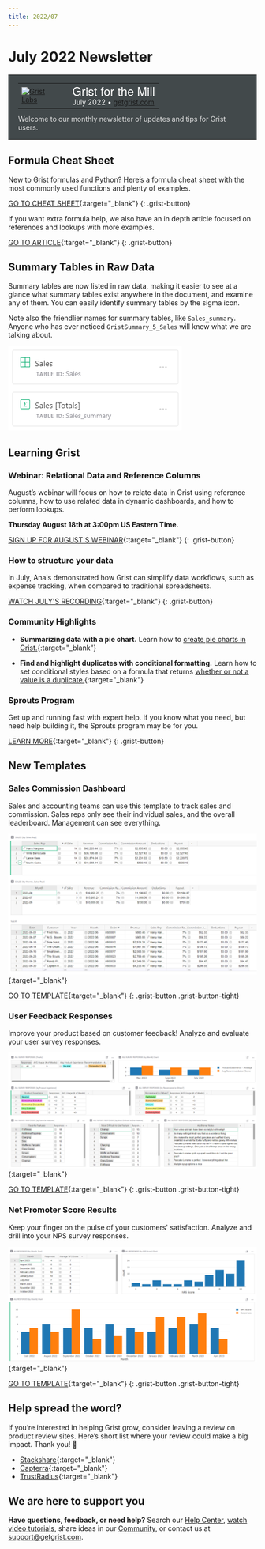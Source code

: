 ```yaml
---
title: 2022/07
---
```


# July 2022 Newsletter

<style>
  /* restore some poorly overridden defaults */
  .newsletter-header .table {
    background-color: initial;
    border: initial;
  }
  .newsletter-header .table > tbody > tr > td {
    padding: initial;
    border: initial;
    vertical-align: initial;
  }
  .newsletter-header img.header-img {
    padding: initial;
    max-width: initial;
    display: initial;
    padding: initial;
    line-height: initial;
    background-color: initial;
    border: initial;
    border-radius: initial;
    margin: initial;
  }

  /* copy newsletter styles, with a prefix for sufficient specificity */
  .newsletter-header .header {
    border: none;
    padding: 0;
    margin: 0;
  }
  .newsletter-header table > tbody > tr > td.header-image {
    width: 80px;
    padding-right: 16px;
  }
  .newsletter-header table > tbody > tr > td.header-text {
    background-color: #42494B;
    padding: 16px 20px;
  }
  .newsletter-header table.header-top {
    border: none;
    padding: 0;
    margin: 0;
    width: 100%;
  }
  .header-title {
    font-family: Helvetica Neue, Helvetica, Arial, sans-serif;
    font-size: 24px;
    line-height: 28px;
    color: #FFFFFF;
  }
  .header-month {
    color: #FFFFFF;
  }
  .header-welcome {
    margin-top: 12px;
    color: #FFFFFF;
  }
  .newsletter-summary {
    background-color: #e3fff5;
    margin: 0;
    padding: 10px;
  }
  .newsletter-summary-header {
    text-align: center;
    padding-bottom: 10px;
    border-bottom: 1px solid lightgrey;
  }
  .newsletter-summary ul {
    padding-left: 20px;
  }
  .newsletter-summary li {
    margin-bottom: 10px;
  }
  .newsletter-summary li p {
    margin: 0px
  }
</style>
<div class="newsletter-header">
<table class="header" cellpadding="0" cellspacing="0" border="0"><tr>
  <td class="header-text">
    <table class="header-top"><tr>
      <td class="header-image">
        <a href="https://www.getgrist.com">
          <img class="header-img" src="/images/newsletters/grist-labs.png" width="80" height="80" alt="Grist Labs" border="0">
        </a>
      </td>
      <td class="header-top-text">
        <div class="header-title">Grist for the Mill</div>
        <div class="header-month">July 2022
          &#8226; <a href="https://www.getgrist.com/">getgrist.com</a></div>
      </td>
    </tr></table>
    <div class="header-welcome" style="color: #e0e0e0;">
      Welcome to our monthly newsletter of updates and tips for Grist users.
    </div>
  </td>
</tr></table>
</div>

## Formula Cheat Sheet

New to Grist formulas and Python? Here’s a formula cheat sheet with the most commonly used functions and plenty of examples.

[GO TO CHEAT SHEET](../formula-cheat-sheet.md){:target="\_blank"}
{: .grist-button}

If you want extra formula help, we also have an in depth article focused on references and lookups with more examples. 

[GO TO ARTICLE](../references-lookups.md){:target="\_blank"}
{: .grist-button}

## Summary Tables in Raw Data

Summary tables are now listed in raw data, making it easier to see at a glance what summary tables exist anywhere in the document, and examine any of them. You can easily identify summary tables by the sigma icon.

Note also the friendlier names for summary tables, like `Sales_summary`. Anyone who has ever noticed `GristSummary_5_Sales` will know what we are talking about.

![Summary Tables in Raw Data](../images/newsletters/2022-07/summary-in-raw-trim.png)

## Learning Grist

### Webinar: Relational Data and Reference Columns

August’s webinar will focus on how to relate data in Grist using reference columns, how to use related data in dynamic dashboards, and how to perform lookups.

**Thursday August 18th at 3:00pm US Eastern Time.**

[SIGN UP FOR AUGUST'S WEBINAR](https://www.getgrist.com/learn-grist-webinar/){:target="\_blank"}
{: .grist-button}

### How to structure your data

In July, Anais demonstrated how Grist can simplify data workflows, such as expense tracking, when compared to traditional spreadsheets.

[WATCH JULY'S RECORDING](https://www.youtube.com/watch?v=jWK4hBXbyKc){:target="\_blank"}
{: .grist-button}

### Community Highlights

* **Summarizing data with a pie chart.** Learn how to [create pie charts in Grist.](https://community.getgrist.com/t/creating-summarize-data-with-pie-chart/){:target="\_blank"}

* **Find and highlight duplicates with conditional formatting.** Learn how to set conditional styles based on a formula that returns [whether or not a value is a duplicate.](https://community.getgrist.com/t/blocking-duplicate-values/1170){:target="\_blank"}

### Sprouts Program

Get up and running fast with expert help. If you know what you need, but need help building it, the Sprouts program may be for you.

[LEARN MORE](https://www.getgrist.com/sprouts-program/){:target="\_blank"}
{: .grist-button}

## New Templates

### Sales Commission Dashboard

Sales and accounting teams can use this template to track sales and commission. Sales reps only see their individual sales, and the overall leaderboard. Management can see everything.

[![Sales Commission Dashboard](../images/newsletters/2022-07/sales-commission.png)](https://templates.getgrist.com/pVq4xESKtU24/Sales-Commissions-Dashboard/){:target="\_blank"}

[GO TO TEMPLATE](https://templates.getgrist.com/pVq4xESKtU24/Sales-Commissions-Dashboard/){:target="\_blank"}
{: .grist-button .grist-button-tight}

### User Feedback Responses

Improve your product based on customer feedback! Analyze and evaluate your user survey responses.

[![User Feedback Responses](../images/newsletters/2022-07/user-feedback.png)](https://templates.getgrist.com/4ktYzGV1mUip/User-Feedback-Responses/){:target="\_blank"}

[GO TO TEMPLATE](https://templates.getgrist.com/4ktYzGV1mUip/User-Feedback-Responses/){:target="\_blank"}
{: .grist-button .grist-button-tight}

### Net Promoter Score Results

Keep your finger on the pulse of your customers' satisfaction. Analyze and drill into your NPS survey responses.

[![Net Promoter Score Results](../images/newsletters/2022-07/nps-results.png)](https://templates.getgrist.com/qvND7WUcuNb2/Net-Promoter-Score-Results/){:target="\_blank"}

[GO TO TEMPLATE](https://templates.getgrist.com/qvND7WUcuNb2/Net-Promoter-Score-Results/){:target="\_blank"}
{: .grist-button .grist-button-tight}

## Help spread the word?
If you’re interested in helping Grist grow, consider leaving a review on product review sites. Here’s  short list where your review could make a big impact. Thank you! 🙏


* [Stackshare](https://stackshare.io/getgrist){:target="\_blank"}
* [Capterra](https://www.capterra.com/p/232821/Grist/){:target="\_blank"}
* [TrustRadius](https://www.trustradius.com/products/grist/){:target="\_blank"}

## We are here to support you

**Have questions, feedback, or need help?** Search our [Help Center](../index.md), [watch video
tutorials](https://www.youtube.com/channel/UCx0ioQrrC-bIrkmZ7ZULr0g/playlists), share ideas in our
[Community](https://community.getgrist.com), or contact us at <support@getgrist.com>.
